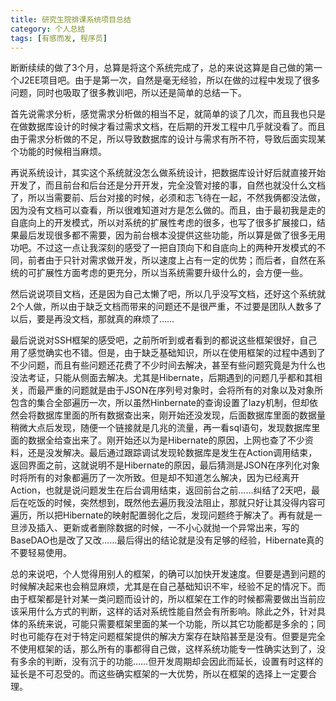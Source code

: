 ```yaml
---
title: 研究生院排课系统项目总结
category: 个人总结
tags: [有感而发, 程序员]
---
```


断断续续的做了3个月，总算是将这个系统完成了，总的来说这算是自己做的第一个J2EE项目吧。由于是第一次，自然是毫无经验，所以在做的过程中发现了很多问题，同时也吸取了很多教训吧，所以还是简单的总结一下。


首先说需求分析，感觉需求分析做的相当不足，就简单的谈了几次，而且我也只是在做数据库设计的时候才看过需求文档，在后期的开发工程中几乎就没看了。而且由于需求分析做的不足，所以导致数据库的设计与需求有所不符，导致后面实现某个功能的时候相当麻烦。

再说系统设计，其实这个系统就没怎么做系统设计，把数据库设计好后就直接开始开发了，而且前台和后台还是分开开发，完全没管对接的事，自然也就没什么文档了，所以当需要前、后台对接的时候，必须和志飞待在一起，不然我俩都没法做，因为没有文档可以查看，所以很难知道对方是怎么做的。而且，由于最初我是走的自底向上的开发模式，所以对系统的扩展性考虑的很多，也写了很多扩展接口，结果最后发现很多都不需要，因为前台根本没提供这些功能，所以算是做了很多无用功吧。不过这一点让我深刻的感受了一把自顶向下和自底向上的两种开发模式的不同，前者由于只针对需求做开发，所以速度上占有一定的优势；而后者，自然在系统的可扩展性方面考虑的更充分，所以当系统需要升级什么的，会方便一些。

然后说说项目文档，还是因为自己太懒了吧，所以几乎没写文档，还好这个系统就2个人做，所以由于缺乏文档而带来的问题还不是很严重，不过要是团队人数多了以后，要是再没文档，那就真的麻烦了……

最后说说对SSH框架的感受吧，之前所听到或者看到的都说这些框架很好，自己用了感觉确实也不错。但是，由于缺乏基础知识，所以在使用框架的过程中遇到了不少问题，而且有些问题还花费了不少时间去解决，甚至有些问题究竟是为什么也没法考证，只能从侧面去解决。尤其是Hibernate，后期遇到的问题几乎都和其相关，而最严重的问题就是由于JSON在序列号对象时，会将所有的对象以及对象所包含的集合全部遍历一次，所以虽然Hinbernate的查询设置了lazy机制，但却依然会将数据库里面的所有数据查出来，刚开始还没发现，后面数据库里面的数据量稍微大点后发现，随便一个链接就是几兆的流量，再一看sql语句，发现数据库里面的数据全给查出来了。刚开始还以为是Hibernate的原因，上网也查了不少资料，还是没发解决。最后通过跟踪调试发现轮数据库是发生在Action调用结束，返回界面之前，这就说明不是Hibernate的原因，最后猜测是JSON在序列化对象时将所有的对象都遍历了一次所致。但是却不知道怎么解决，因为已经离开Action，也就是说问题发生在后台调用结束，返回前台之前……纠结了2天吧，最后在吃饭的时候，突然想到，既然他去遍历我没法阻止，那就只好让其没得内容可遍历，所以把Hibernate的映射配置弱化之后，发现问题终于解决了。再有就是一旦涉及插入、更新或者删除数据的时候，一不小心就抛一个异常出来，写的BaseDAO也是改了又改……最后得出的结论就是没有足够的经验，Hibernate真的不要轻易使用。

总的来说吧，个人觉得用别人的框架，的确可以加快开发速度。但要是遇到问题的时候解决起来也会稍显麻烦，尤其是在自己基础知识不牢，经验不足的情况下。而由于框架都是针对某一类问题而设计的，所以框架在工作的时候都需要做出当前应该采用什么方式的判断，这样的话对系统性能自然会有所影响。除此之外，针对具体的系统来说，可能只需要框架里面的某一个功能，所以其它功能都是多余的；同时也可能存在对于特定问题框架提供的解决方案存在缺陷甚至是没有。但要是完全不使用框架的话，那么所有的事都得自己做，这样系统功能专一性确实达到了，没有多余的判断，没有沉于的功能……但开发周期却会因此而延长，设置有时这样的延长是不可忍受的。而这些确实框架的一大优势，所以在框架的选择上一定要合理。
